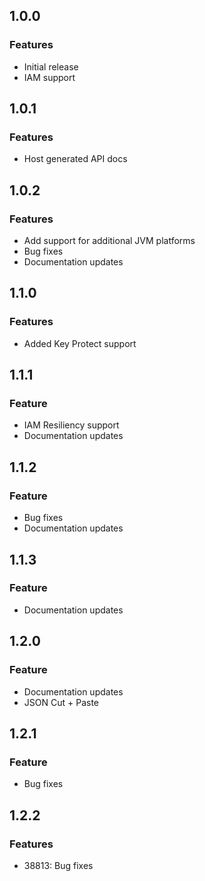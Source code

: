 ## 1.0.0
### Features
* Initial release
* IAM support

## 1.0.1
### Features
* Host generated API docs

## 1.0.2
### Features
* Add support for additional JVM platforms
* Bug fixes
* Documentation updates

## 1.1.0
### Features
* Added Key Protect support

## 1.1.1
### Feature
* IAM Resiliency support
* Documentation updates

## 1.1.2
### Feature
* Bug fixes
* Documentation updates

## 1.1.3
### Feature
* Documentation updates

## 1.2.0
### Feature
* Documentation updates
* JSON Cut + Paste

## 1.2.1
### Feature
* Bug fixes

## 1.2.2
### Features
* 38813: Bug fixes

